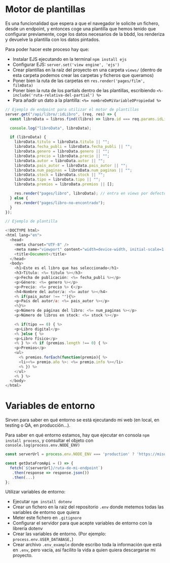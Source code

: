 # Motor de plantillas

Es una funcionalidad que espera a que el navegador le solicite un fichero, desde un endpoint, y entonces coge una plantilla que hemos tenido que configurar previamente, coge los datos necesarios de la bbdd, los renderiza y devuelve la plantilla con los datos pintados.

Para poder hacer este proceso hay que:

- Instalar EJS ejecutando en la terminal `npm install ejs`
- Configurar EJS: `server.set('view engine', 'ejs')`
- Crear plantillas en la raíz del proyecto en una carpeta `views/` (dentro de esta carpeta podemos crear las carpetas y ficheros que queramos)
- Poner bien la ruta de las carpetas en `res.render('pages/film', filmData)`
- Poner bien la ruta de los partials dentro de las plantillas, escribiendo `<%- include('ruta-relativa-del-partial') %>`
- Para añadir un dato a la plantilla: `<%= nombreDeMiVariableOPropiedad %>`

```javascript
// Ejemplo de endpoint para utilizar el motor de plantillas
server.get("/api/libro/:idLibro", (req, res) => {
  const libroData = libros.find((libro) => libro.id === req.params.idLibro);

  console.log("libroData", libroData);

  if (libroData) {
    libroData.titulo = libroData.titulo || "";
    libroData.fecha_publi = libroData.fecha_publi || "";
    libroData.genero = libroData.genero || "";
    libroData.precio = libroData.precio || "";
    libroData.autor = libroData.autor || "";
    libroData.pais_autor = libroData.pais_autor || "";
    libroData.num_paginas = libroData.num_paginas || "";
    libroData.stock = libroData.stock || "";
    libroData.tipo = libroData.tipo || "";
    libroData.premios = libroData.premios || [];

    res.render("pages/libro", libroData); // entra en views por defecto y busca la ruta, y le pasa los datos de libroData
  } else {
    res.render("pages/libro-no-encontrado");
  }
});
```

```javascript
// Ejemplo de plantilla

<!DOCTYPE html>
<html lang="en">
  <head>
    <meta charset="UTF-8" />
    <meta name="viewport" content="width=device-width, initial-scale=1.0" />
    <title>Document</title>
  </head>
  <body>
    <h1>Este es el libro que has seleccionado</h1>
    <h3>Título: <%= titulo %></h3>
    <p>Fecha de publicación: <%= fecha_publi %></p>
    <p>Género: <%= genero %></p>
    <p>Precio: <%= precio %> €</p>
    <h4>Nombre del autor/a: <%= autor %></h4>
    <% if(pais_autor !== ""){%>
    <p>País del autor/a: <%= pais_autor %></p>
    <%}%>
    <p>Número de páginas del libro: <%= num_paginas %></p>
    <p>Número de libros en stock: <%= stock %></p>

    <% if(tipo == 0) { %>
    <p>Libro digital</p>
    <% }else { %>
    <p>Libro físico</p>
    <% } %> <% if (premios.length !== 0) { %>
    <p>Premios</p>
    <ul>
      <% premios.forEach(function(premio){ %>
      <li><%= premio.año %>: <%= premio.info %></li>
      <% }) %>
    </ul>
    <% } %>
  </body>
</html>
```

# Variables de entorno

Sirven para saber en qué entorno se está ejecutando mi web (en local, en testing o QA, en producción...).

Para saber en qué entorno estamos, hay que ejecutar en consola `npm install process`, y consultar el objeto con `console.log(process.env.NODE_ENV)`

```javascript
const serverUrl = process.env.NODE_ENV === 'production' ? 'https://misuperweb.com' : 'http://localhost:3000';

const getDataFromApi = () => {
  fetch(`${serverUrl}/ruta-de-mi-endpoint`)
   .then(response => response.json())
   .then(...)
};
```

Utilizar variables de entorno:

- Ejecutar `npm install dotenv`
- Crear un fichero en la raiz del repositorio `.env` donde metemos todas las variables de entorno que quiera
- Meter este fichero en `.gitignore`
- Configurar el servidor para que acepte variables de entorno con la librería dotenv
- Crear las variables de entorno. (Por ejemplo: `process.env.USER_DATABASE,`)
- Crear archivo `.env_example` donde escribo toda la información que está en `.env`, pero vacía, así facilito la vida a quien quiera descargarse mi proyecto.
